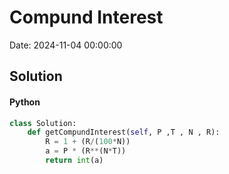 # Compund Interest

Date: 2024-11-04 00:00:00

## Solution

#### Python
```python
class Solution:
    def getCompundInterest(self, P ,T , N , R):
        R = 1 + (R/(100*N))
        a = P * (R**(N*T))
        return int(a)
 ```